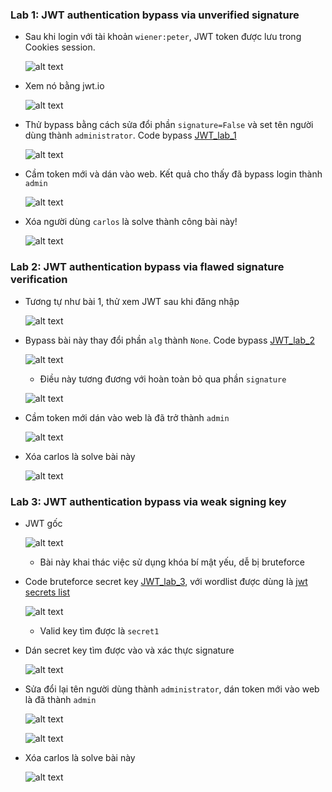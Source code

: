 ### Lab 1: JWT authentication bypass via unverified signature
- Sau khi login với tài khoản `wiener:peter`, JWT token được lưu trong Cookies session. 

    ![alt text](/image/image-11.png)

- Xem nó bằng jwt.io

    ![alt text](/image/image-12.png)

- Thử bypass bằng cách sửa đổi phần `signature=False` và set tên người dùng thành `administrator`. Code bypass [JWT_lab_1](JWT_lab_1.py)

    ![alt text](/image/image-13.png)

- Cầm token mới và dán vào web. Kết quả cho thấy đã bypass login thành `admin`

    ![alt text](/image/image-14.png)

- Xóa người dùng `carlos` là solve thành công bài này!

    ![alt text](/image/image-15.png)

### Lab 2: JWT authentication bypass via flawed signature verification
- Tương tự như bài 1, thử xem JWT sau khi đăng nhập

    ![alt text](/image/image-16.png)

- Bypass bài này thay đổi phần `alg` thành `None`. Code bypass [JWT_lab_2](JWT_lab_2.py)

    ![alt text](/image/image-17.png)

    - Điều này tương đương với hoàn toàn bỏ qua phần `signature`

    ![alt text](/image/image-18.png)

- Cầm token mới dán vào web là đã trở thành `admin`

    ![alt text](/image/image-19.png)

- Xóa carlos là solve bài này

    ![alt text](/image/image-20.png)

### Lab 3: JWT authentication bypass via weak signing key
- JWT gốc

    ![alt text](/image/image-8.png)
    - Bài này khai thác việc sử dụng khóa bí mật yếu, dễ bị bruteforce

- Code bruteforce secret key [JWT_lab_3](JWT_lab_3.py), với wordlist được dùng là [jwt secrets list](jwt.secrets.list)

    ![alt text](/image/image-21.png)

    - Valid key tìm được là `secret1`

- Dán secret key tìm được vào và xác thực signature

    ![alt text](/image/image-22.png)


- Sửa đổi lại tên người dùng thành `administrator`, dán token mới vào web là đã thành `admin`

    ![alt text](/image/image-23.png)

    ![alt text](/image/image-24.png)

- Xóa carlos là solve bài này

    ![alt text](/image/image-25.png)